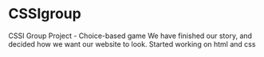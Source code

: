 # CSSIgroup
CSSI Group Project - Choice-based game
We have finished our story, and decided how we want our website to look. Started working on html and css
